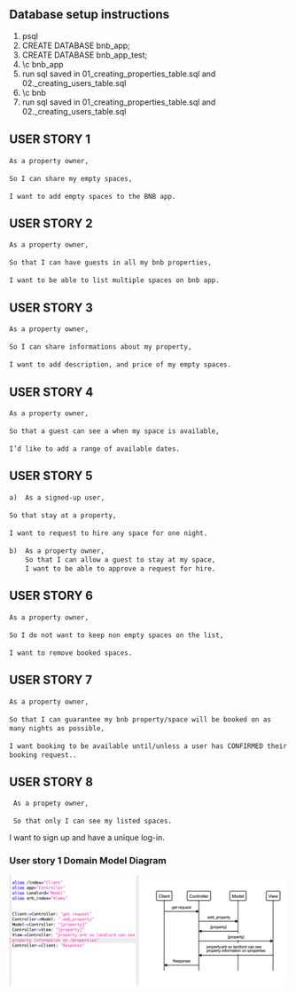 ## Database setup instructions
1. psql 
2. CREATE DATABASE bnb_app;
3. CREATE DATABASE bnb_app_test;
4. \c bnb_app
5. run sql saved in 01_creating_properties_table.sql and 02._creating_users_table.sql
6. \c bnb
7. run sql saved in 01_creating_properties_table.sql and 02._creating_users_table.sql




## USER STORY 1

	As a property owner,

	So I can share my empty spaces,

	I want to add empty spaces to the BNB app.

## USER STORY 2

	As a property owner, 

	So that I can have guests in all my bnb properties, 

	I want to be able to list multiple spaces on bnb app.

## USER STORY 3

	As a property owner,

	So I can share informations about my property,

	I want to add description, and price of my empty spaces. 

## USER STORY 4

	As a property owner,

	So that a guest can see a when my space is available,

	I’d like to add a range of available dates.

## USER STORY 5

	a) 	As a signed-up user,

	So that stay at a property,

	I want to request to hire any space for one night.

	b)	As a property owner,
		So that I can allow a guest to stay at my space,
		I want to be able to approve a request for hire.

## USER STORY 6

	As a property owner,

	So I do not want to keep non empty spaces on the list,

	I want to remove booked spaces.

## USER STORY 7

	As a property owner, 

	So that I can guarantee my bnb property/space will be booked on as many nights as possible, 

	I want booking to be available until/unless a user has CONFIRMED their booking request..

## USER STORY 8

	 As a propety owner,

	 So that only I can see my listed spaces.

  I want to sign up and have a unique log-in.

### User story 1 Domain Model Diagram
![bookmark_manager_diagram](/images/Domain_Model_Diagram1.png)
